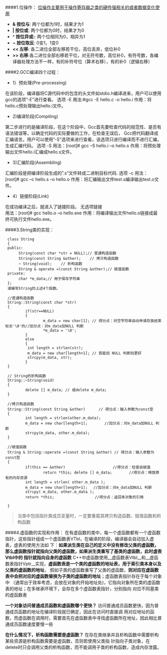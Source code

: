 ####1.位操作：
[位操作主要用于操作寄存器之类的硬件强相关的或者数据变化使用](http://blog.csdn.net/morewindows/article/details/7354571)
>
* __& 按位与__: 两个位都为1时，结果才为1
* __| 按位或__: 两个位都为0时，结果才为0
* __^ 按位异或:__: 两个位相同为0，相异为1
* __~ 按位取反__: 0变1，1变0
* __<< 左移__: 各二进位全部左移若干位，高位丢弃，低位补0
* __>> 右移__:各二进位全部右移若干位，对无符号数，高位补0，有符号数，各编译器处理方法不一样，有的补符号位（算术右移），有的补0（逻辑右移）

####2.GCC编译四个过程：
* 1）预处理(Pre-processing)
 
>
  在该阶段，编译器将C源代码中的包含的头文件如stdio.h编译进来，用户可以使用gcc的选项”-E”进行查看。
  选项 -E
  用法:#gcc -E hello.c -o hello.i
  作用：将hello.c预处理输出hello.i文件。

* 2)编译阶段(Compiling)

>
  第二步进行的是编译阶段，在这个阶段中，Gcc首先要检查代码的规范性、是否有语法错误等，以确定代码的实际要做的工作，在检查无误后，
  Gcc把代码翻译成汇编语言。用户可以使用”-S”选项来进行查看，该选项只进行编译而不进行汇编，生成汇编代码。
  选项 -S
  用法：[root]# gcc –S hello.i –o hello.s
  作用：将预处理输出文件hello.i汇编成hello.s文件。

* 3)汇编阶段(Assembling)
 
>
  汇编阶段是把编译阶段生成的”.s”文件转成二进制目标代码. 
  选项 -c
  用法：[root]# gcc –c hello.s –o hello.o
  作用：将汇编输出文件test.s编译输出test.o文件。 

* 4）链接阶段(Link)
 
>
  在成功编译之后，就进入了链接阶段。
  无选项链接  
  用法：[root]# gcc hello.o –o hello.exe
  作用：将编译输出文件hello.o链接成最终可执行文件hello.exe。

####3.String类的实现：

     class String
     {
     public:
          String(const char *str = NULL);// 普通构造函数
          String(const String &other);    // 拷贝构造函数
          ~ String(void);    // 析构函数
          String & operate =(const String &other);// 赋值函数
     private:
          char *m_data;// 用于保存字符串
     }; 
     请编写String的上述4个函数。
     
     //普通构造函数
     String::String(const char *str)
     {
             if(str==NULL)
             {
                     m_data = new char[1]; // 得分点：对空字符串自动申请存放结束标志'\0'的//加分点：对m_data加NULL 判断
                     *m_data = '\0';
             }    
             else
             {
              int length = strlen(str);
              m_data = new char[length+1]; // 若能加 NULL 判断则更好
              strcpy(m_data, str);
             }
     } 
     
     // String的析构函数
     String::~String(void)
     {
             delete [] m_data; // 或delete m_data;
     }
     
     //拷贝构造函数
     String::String(const String &other) 　　　// 得分点：输入参数为const型
     {     
             int length = strlen(other.m_data);
             m_data = new char[length+1]; 　　　　//加分点：对m_data加NULL 判断
             strcpy(m_data, other.m_data);    
     } 
     
     //赋值函数
     String & String::operate =(const String &other) // 得分点：输入参数为const型
     {     
             if(this == &other)                  　　//得分点：检查自赋值
                     return *this; delete [] m_data; 　　　　//得分点：释放原有的内存资源
             int length = strlen( other.m_data );      
             m_data = new char[length+1]; 　//加分点：对m_data加NULL 判断
             strcpy( m_data, other.m_data );   
             return *this;     　　　　　　　　//得分点：返回本对象的引用  
     
     }
       
 >当类中包括指针类成员变量时，一定要重载其拷贝构造函数、赋值函数和析构函数
 
####4.虚函数的实现和作用：
 在有虚函数的类中，每一个虚函数都有一个虚函数指针，这些指针组成一个虚函数表VTbl，在编译的阶段，编译器会自动加入虚表，虚表的使用方法如
 下：__如果派生类在自己的定义中没有修改父类的虚函数，那么虚函数指针就指向父类的虚函数，如果派生类重写了基类的虚函数，此时虚表Vtbl中的
 指针就指向自身的虚函数__
 C++中虚函数使用__虚函数表Vtbl__和__虚函数表指针Vptr__实现，__虚函数表是一个类的虚函数的地址表，用于索引类本身以及父类的虚函数的地址__，
 假如子类的虚函数重写了父类的虚函数，__则对应在虚函数表中会把对应的虚函数替换为子类的虚函数的地址__；虚函数表指针存在于每个对象中
 （通常出于效率考虑，会放在对象的开始地址处)，它指向对象所在类的虚函数表的地址；在多继承环境下，会存在多个虚函数表指针，分别指向
 对应不同基类的虚函数表
 
>
  __一个对象访问普通成员函数和虚函数哪个更快？__
  访问普通成员函数更快，因为普通成员函数的地址在编译阶段就已确定，因此在访问时直接调  用对应地址的函数，而虚函数在调用时，需要首先在虚函数表中寻找虚函数所在地址，因此相比普 通成员函数速度要慢一些
  
>
 __在什么情况下，析构函数需要是虚函数？__
 在存在类继承并且析构函数中需要析构某些资源是析构函数需要是虚函数，否则若使用父类指 针指向子类对象，在delete时只会调用父类的析构函数，而不能调用子类的析构函数，造成内存泄露。

